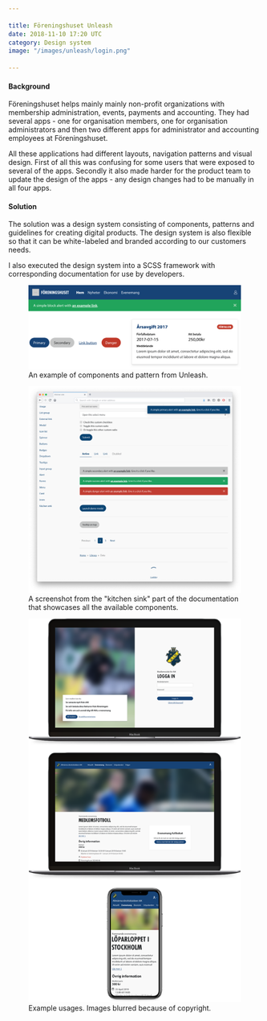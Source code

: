 ```yaml
---

title: Föreningshuset Unleash
date: 2018-11-10 17:20 UTC
category: Design system
image: "/images/unleash/login.png"

---
```


#### Background
Föreningshuset helps mainly mainly non-profit organizations with membership administration, events, payments and accounting. They had several apps - one for organisation members, one for organisation administrators and then two different apps for administrator and accounting employees at Föreningshuset.

All these applications had different layouts, navigation patterns and visual design. First of all this was confusing for some users that were exposed to several of the apps. Secondly it also made harder for the product team to update the design of the apps - any design changes had to be manually in all four apps.

#### Solution
The solution was a design system consisting of components, patterns and guidelines for creating digital products. The design system is also flexible so that it can be white-labeled and branded according to our customers needs.

I also executed the design system into a SCSS framework with corresponding documentation for use by developers.

<figure>
    <img src="/images/unleash/components-example.png">
    <figcaption>An example of components and pattern from Unleash.</figcaption>
</figure>

<figure>
    <img src="/images/unleash/documentation-screenshot.png">
    <figcaption>A screenshot from the "kitchen sink" part of the documentation that showcases all the available components.</figcaption>
</figure>

<figure>
    <img src="/images/unleash/devices.png">
    <figcaption>Example usages. Images blurred because of copyright.</figcaption>
</figure>